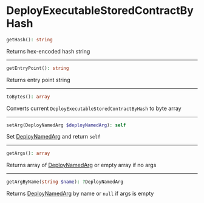 # DeployExecutableStoredContractByHash

```php
getHash(): string
```
Returns hex-encoded hash string

---
```php
getEntryPoint(): string
```
Returns entry point string

---
```php
toBytes(): array
```
Converts current `DeployExecutableStoredContractByHash` to byte array

---
```php
setArg(DeployNamedArg $deployNamedArg): self
```
Set [DeployNamedArg](DeployNamedArg.md) and return `self`

---
```php
getArgs(): array
```
Returns array of [DeployNamedArg](DeployNamedArg.md) or empty array if no args

---
```php
getArgByName(string $name): ?DeployNamedArg
```
Returns [DeployNamedArg](DeployNamedArg.md) by name or `null` if args is empty

